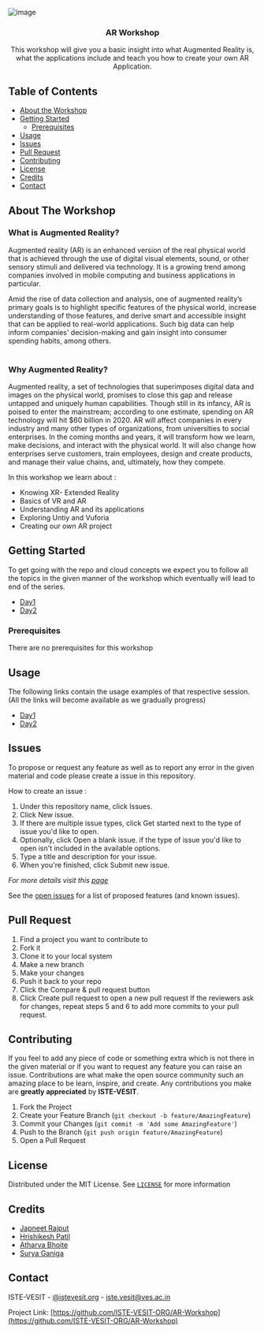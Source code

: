 ![image](https://res.cloudinary.com/japneet/image/upload/v1663502504/AR/AR_Carousel_vprvv1.jpg)

<p align="center">
  <h3 align="center">AR Workshop</h3>

  <p align="center">
    This workshop will give you a basic insight into what Augmented Reality is, what the applications include and teach you how to create your own AR Application.
    <br />
  </p>
</p>

<!-- TABLE OF CONTENTS -->

## Table of Contents

-   [About the Workshop](#about-the-workshop)
-   [Getting Started](#getting-started)
    -   [Prerequisites](#prerequisites)
-   [Usage](#usage)
-   [Issues](#issues)
-   [Pull Request](#pull-request)
-   [Contributing](#contributing)
-   [License](#license)
-   [Credits](#credits)
-   [Contact](#contact)

<!-- ABOUT THE PROJECT -->

## About The Workshop

### What is Augmented Reality?

Augmented reality (AR) is an enhanced version of the real physical world that is achieved through the use of digital visual elements, sound, or other sensory stimuli and delivered via technology. It is a growing trend among companies involved in mobile computing and business applications in particular.

Amid the rise of data collection and analysis, one of augmented reality’s primary goals is to highlight specific features of the physical world, increase understanding of those features, and derive smart and accessible insight that can be applied to real-world applications. Such big data can help inform companies' decision-making and gain insight into consumer spending habits, among others.
<br /><br />

### Why Augmented Reality?

Augmented reality, a set of technologies that superimposes digital data and images on the physical world, promises to close this gap and release untapped and uniquely human capabilities. Though still in its infancy, AR is poised to enter the mainstream; according to one estimate, spending on AR technology will hit $60 billion in 2020. AR will affect companies in every industry and many other types of organizations, from universities to social enterprises. In the coming months and years, it will transform how we learn, make decisions, and interact with the physical world. It will also change how enterprises serve customers, train employees, design and create products, and manage their value chains, and, ultimately, how they compete.

In this workshop we learn about :

- Knowing XR- Extended Reality
- ️Basics of VR and AR
- ️Understanding AR and its applications 
- ️Exploring Untiy and Vuforia
- ️Creating our own AR project

<!-- GETTING STARTED -->

## Getting Started

To get going with the repo and cloud concepts we expect you to follow all the topics in the given manner of the workshop which eventually will lead to end of the series.

-   [Day1](https://github.com/ISTE-VESIT-ORG/AR-Workshop/tree/day-1#day-1)
-   [Day2](https://github.com/ISTE-VESIT-ORG/AR-Workshop/tree/day-2#day-2)

### Prerequisites

<p>There are no prerequisites for this workshop</p>
  
## Usage

The following links contain the usage examples of that respective session.(All the links will become available as we gradually progress)

-   [Day1](https://github.com/ISTE-VESIT-ORG/AR-Workshop/tree/day-1#day-1)
-   [Day2](https://github.com/ISTE-VESIT-ORG/AR-Workshop/tree/day-2#day-2)

<!-- ISSUES -->

## Issues

To propose or request any feature as well as to report any error in the given material and code please create a issue in this repository.

How to create an issue :

1. Under this repository name, click Issues.
2. Click New issue.
3. If there are multiple issue types, click Get started next to the type of issue you'd like to open.
4. Optionally, click Open a blank issue. if the type of issue you'd like to open isn't included in the available options.
5. Type a title and description for your issue.
6. When you're finished, click Submit new issue.

_For more details visit this [page](https://docs.github.com/en/free-pro-team@latest/github/managing-your-work-on-github/creating-an-issue)_

See the [open issues](https://github.com/ISTE-VESIT-ORG/AR-Workshop/issues) for a list of proposed features (and known issues).

## Pull Request

1. Find a project you want to contribute to
2. Fork it
3. Clone it to your local system
4. Make a new branch
5. Make your changes
6. Push it back to your repo
7. Click the Compare & pull request button
8. Click Create pull request to open a new pull request
   If the reviewers ask for changes, repeat steps 5 and 6 to add more commits to your pull request.

<!-- CONTRIBUTING -->

## Contributing

If you feel to add any piece of code or something extra which is not there in the given material or if you want to request any feature you can raise an issue.
Contributions are what make the open source community such an amazing place to be learn, inspire, and create. Any contributions you make are **greatly appreciated** by **ISTE-VESIT**.

1. Fork the Project
2. Create your Feature Branch (`git checkout -b feature/AmazingFeature`)
3. Commit your Changes (`git commit -m 'Add some AmazingFeature'`)
4. Push to the Branch (`git push origin feature/AmazingFeature`)
5. Open a Pull Request

<!-- LICENSE -->

## License

Distributed under the MIT License. See [`LICENSE`](https://github.com/ISTE-VESIT-ORG/AR-Workshop/blob/main/LICENSE) for more information

<!-- CREDITS -->

## Credits

-   [Japneet Rajput](https://github.com/JapneetRajput)
-   [Hrishikesh Patil](https://github.com/hrishi0102)
-   [Atharva Bhoite](https://github.com/atharvabhoite7)
-   [Surya Ganiga](https://github.com/satts27)

<!-- CONTACT -->

## Contact

ISTE-VESIT - [@istevesit.org](http://www.istevesit.org) - iste.vesit@ves.ac.in

Project Link: [https://github.com/ISTE-VESIT-ORG/AR-Workshop](https://github.com/ISTE-VESIT-ORG/AR-Workshop)
